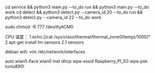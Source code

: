 cd service && python3 main.py --to_do run && python3 main.py --to_do work
cd detect && python3 detect.py --camera_id 20 --to_do run && python3 detect.py --camera_id 22 --to_do work

sudo chmod -R 777 /dev/ttyACM0

CPU 温度：
1.echo $[$(cat /sys/class/thermal/thermal_zone0/temp)/1000]°
2.apt-get install lm-sensors
    2.1 sensors

debian wifi:
vim /etc/network/interfaces

auto wlan0
iface wlan0 inet dhcp
wpa-essid Raspberry_PI_5G
wpa-psk tuniu890!
